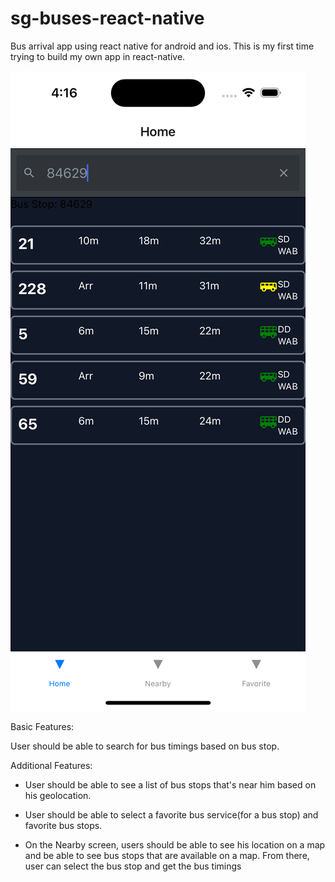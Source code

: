 # sg-buses-react-native

Bus arrival app using react native for android and ios.
This is my first time trying to build my own app in react-native.

![Search](/sg-bus-arrivals/assets/Search.png)

Basic Features:

User should be able to search for bus timings based on bus stop.

Additional Features:

- User should be able to see a list of bus stops that's near him based on his geolocation.
- User should be able to select a favorite bus service(for a bus stop) and favorite bus stops.

- On the Nearby screen, users should be able to see his location on a map and be able to see bus stops that are available on a map. From there, user can select the bus stop and get the bus timings

